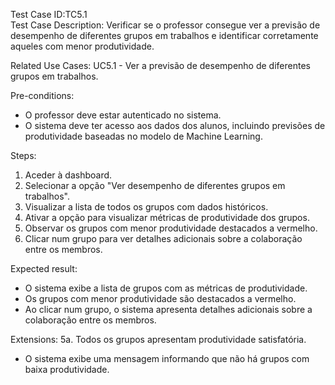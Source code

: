 Test Case ID:TC5.1  
Test Case Description: Verificar se o professor consegue ver a previsão de desempenho de diferentes grupos em trabalhos e identificar corretamente aqueles com menor produtividade.  

Related Use Cases: UC5.1 - Ver a previsão de desempenho de diferentes grupos em trabalhos.  

Pre-conditions:
- O professor deve estar autenticado no sistema.  
- O sistema deve ter acesso aos dados dos alunos, incluindo previsões de produtividade baseadas no modelo de Machine Learning.  

Steps: 
1. Aceder à dashboard.  
2. Selecionar a opção "Ver desempenho de diferentes grupos em trabalhos".  
3. Visualizar a lista de todos os grupos com dados históricos.  
4. Ativar a opção para visualizar métricas de produtividade dos grupos.  
5. Observar os grupos com menor produtividade destacados a vermelho.  
6. Clicar num grupo para ver detalhes adicionais sobre a colaboração entre os membros.  

Expected result: 
- O sistema exibe a lista de grupos com as métricas de produtividade.  
- Os grupos com menor produtividade são destacados a vermelho.  
- Ao clicar num grupo, o sistema apresenta detalhes adicionais sobre a colaboração entre os membros.  

Extensions: 
5a. Todos os grupos apresentam produtividade satisfatória. 
- O sistema exibe uma mensagem informando que não há grupos com baixa produtividade.
